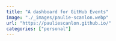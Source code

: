 ```yaml
---
title: "A dashboard for GitHub Events"
image: "./_images/paulie-scanlon.webp"
url: "https://pauliescanlon.github.io/"
categories: ["personal"]
---
```

